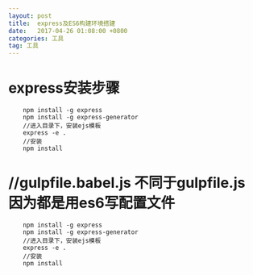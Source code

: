 ```yaml
---
layout: post
title:  express及ES6构建环境搭建
date:   2017-04-26 01:08:00 +0800
categories: 工具
tag: 工具
---
```








express安装步骤
====================================

```
    npm install -g express
    npm install -g express-generator
    //进入目录下，安装ejs模板    
    express -e .
    //安装
    npm install
```



//gulpfile.babel.js 不同于gulpfile.js 因为都是用es6写配置文件
====================================

```
    npm install -g express
    npm install -g express-generator
    //进入目录下，安装ejs模板    
    express -e .
    //安装
    npm install
    
```









